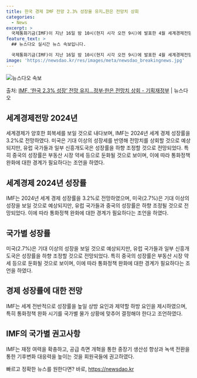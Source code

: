 ```yaml
---
title: 한국 경제 IMF 전망 2.3% 성장율 유지…한은 전망치 상회
categories:
  - News
excerpt: >
  국제통화기금(IMF)이 지난 16일 밤 10시(현지 시각 오전 9시)에 발표한 4월 세계경제전망에서 2024…
feature_text: >
  ## 뉴스다오 실시간 뉴스 속보입니다.

  국제통화기금(IMF)이 지난 16일 밤 10시(현지 시각 오전 9시)에 발표한 4월 세계경제전망에서 2024…
image: 'https://newsdao.kr/res/images/meta/newsdao_breakingnews.jpg'
---
```


![뉴스다오 속보](https://newsdao.kr/res/images/meta/newsdao_breakingnews.jpg)

<p>출처: <a href="https://newsdao.kr/3606" rel="dofollow">IMF, ‘한국 2.3% 성장’ 전망 유지…정부·한은 전망치 상회 - 기획재정부</a> | 뉴스다오</p>

<h2 data-ke-size="size26">세계경제전망 2024년</h2>
세계경제가 양호한 회복세를 보일 것으로 내다보며, IMF는 2024년 세계 경제 성장률을 3.2%로 전망하였다. 미국은 기대 이상의 성장세를 반영해 전망치를 상회할 것으로 예상되지만, 유럽 국가들과 일부 신흥개도국은 성장률을 하향 조정할 것으로 전망되었다. 특히 중국의 성장률은 부동산 시장 약세 등으로 둔화될 것으로 보이며, 이에 따라 통화정책 완화에 대한 경계가 필요하다는 조언을 하였다. 

<h2 data-ke-size="size26">세계경제 2024년 성장률</h2>
IMF는 2024년 세계 경제 성장률을 3.2%로 전망하였으며, 미국(2.7%)은 기대 이상의 성장을 보일 것으로 예상되지만, 유럽 국가들과 중국의 성장률은 하향 조정될 것으로 전망되었다. 이에 따라 통화정책 완화에 대한 경계가 필요하다는 조언을 하였다.

<h2 data-ke-size="size26">국가별 성장률</h2>
미국(2.7%)은 기대 이상의 성장을 보일 것으로 예상되지만, 유럽 국가들과 일부 신흥개도국은 성장률을 하향 조정할 것으로 전망되었다. 특히 중국의 성장률은 부동산 시장 약세 등으로 둔화될 것으로 보이며, 이에 따라 통화정책 완화에 대한 경계가 필요하다는 조언을 하였다.

<h2 data-ke-size="size26">경제 성장률에 대한 전망</h2>
IMF는 세계 전반적으로 성장률을 높일 상방 요인과 제약할 하방 요인을 제시하였으며, 특히 통화정책 완화 시기를 국가별 물가 상황에 맞추어 결정해야 한다고 조언하였다.

<h2 data-ke-size="size26">IMF의 국가별 권고사항</h2>
IMF는 재정 여력을 확충하고, 공급 측면 개혁을 통한 중장기 생산성 향상과 녹색 전환을 통한 기후변화 대응력을 높이는 것을 회원국들에 권고하였다. 

빠르고 정확한 뉴스를 원한다면? 바로, <a href="https://newsdao.kr" rel="dofollow">https://newsdao.kr</a>


